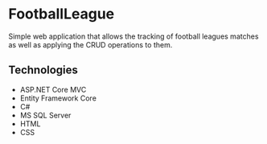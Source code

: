 # FootballLeague
Simple web application that allows the tracking of football leagues matches as well as applying the CRUD operations to them.

## Technologies
* ASP.NET Core MVC
* Entity Framework Core
* C#
* MS SQL Server
* HTML
* CSS
